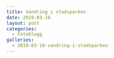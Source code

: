 ```yaml
---
title: Vandring i stadsparken
date: 2019-03-19
layout: post
categories:
  - Fotoblogg
galleries:
  - 2019-03-19-vandring-i-stadsparken
---
```

